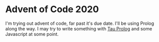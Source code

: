 <script>
  import Nav from "./components/Nav.svelte";
</script>

# Advent of Code 2020

I'm trying out advent of code, far past it's due date. I'll be using Prolog
along the way. I may try to write something with
[Tau Prolog](http://tau-prolog.org)
and some Javascript at some point.

<Nav index={true} />

